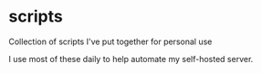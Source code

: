 # scripts
Collection of scripts I've put together for personal use

I use most of these daily to help automate my self-hosted server.
